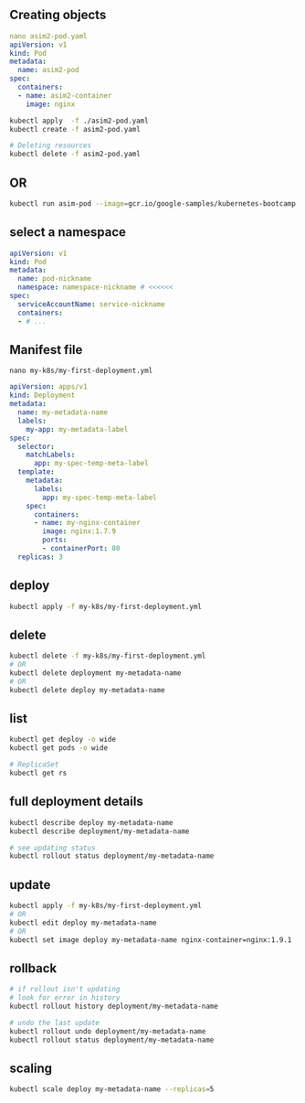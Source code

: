 ## Creating objects
```yaml
nano asim2-pod.yaml
apiVersion: v1
kind: Pod
metadata:
  name: asim2-pod
spec:
  containers:
  - name: asim2-container
    image: nginx
```


```bash
kubectl apply  -f ./asim2-pod.yaml
kubectl create -f asim2-pod.yaml

# Deleting resources
kubectl delete -f asim2-pod.yaml
```


## OR
```bash
kubectl run asim-pod --image=gcr.io/google-samples/kubernetes-bootcamp:v1 --port=8000
```


## select a namespace
```yaml
apiVersion: v1
kind: Pod
metadata:
  name: pod-nickname
  namespace: namespace-nickname # <<<<<< 
spec: 
  serviceAccountName: service-nickname 
  containers:
  - # ...
```


## Manifest file
`nano my-k8s/my-first-deployment.yml`
```yaml
apiVersion: apps/v1
kind: Deployment
metadata:
  name: my-metadata-name
  labels:
    my-app: my-metadata-label
spec:
  selector:
    matchLabels:
      app: my-spec-temp-meta-label
  template:
    metadata:
      labels:
        app: my-spec-temp-meta-label
    spec:
      containers:
      - name: my-nginx-container
        image: nginx:1.7.9
        ports:
        - containerPort: 80
  replicas: 3
```


## deploy
```bash
kubectl apply -f my-k8s/my-first-deployment.yml
```


## delete
```bash
kubectl delete -f my-k8s/my-first-deployment.yml
# OR
kubectl delete deployment my-metadata-name
# OR
kubectl delete deploy my-metadata-name
```



## list
```bash
kubectl get deploy -o wide
kubectl get pods -o wide

# ReplicaSet
kubectl get rs
```


## full deployment details
```bash
kubectl describe deploy my-metadata-name
kubectl describe deployment/my-metadata-name

# see updating status
kubectl rollout status deployment/my-metadata-name
```


## update
```bash
kubectl apply -f my-k8s/my-first-deployment.yml
# OR
kubectl edit deploy my-metadata-name
# OR
kubectl set image deploy my-metadata-name nginx-container=nginx:1.9.1
```


## rollback
```bash
# if rollout isn't updating
# look for error in history
kubectl rollout history deployment/my-metadata-name

# undo the last update
kubectl rollout undo deployment/my-metadata-name
kubectl rollout status deployment/my-metadata-name
```


## scaling
```bash
kubectl scale deploy my-metadata-name --replicas=5
```
